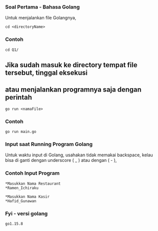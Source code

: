 ### Soal Pertama - Bahasa Golang

Untuk menjalankan file Golangnya,

```
cd <directoryName>
```

### Contoh

```
cd Q1/
```

## Jika sudah masuk ke directory tempat file tersebut, tinggal eksekusi 
## atau menjalankan programnya saja dengan perintah

```
go run <namaFile>
```

### Contoh

```
go run main.go
```

### Input saat Running Program Golang

Untuk waktu input di Golang, usahakan tidak memakai backspace,
kelau bisa di ganti dengan underscore ( _ ) atau dengan ( - ),


### Contoh Input Program

```
*Masukkan Nama Restaurant
*Ramen_Ichiraku

*Masukkan Nama Kasir
*Hafid_Gunawan
```

### Fyi - versi golang 

```
go1.15.8
```
